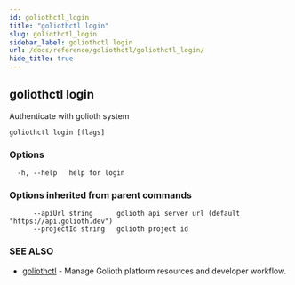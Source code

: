 ```yaml
---
id: goliothctl_login
title: "goliothctl login"
slug: goliothctl_login
sidebar_label: goliothctl login
url: /docs/reference/goliothctl/goliothctl_login/
hide_title: true
---
```

## goliothctl login

Authenticate with golioth system

```
goliothctl login [flags]
```

### Options

```
  -h, --help   help for login
```

### Options inherited from parent commands

```
      --apiUrl string      golioth api server url (default "https://api.golioth.dev")
      --projectId string   golioth project id
```

### SEE ALSO

* [goliothctl](/docs/reference/goliothctl/goliothctl/)	 - Manage Golioth platform resources and developer workflow.

